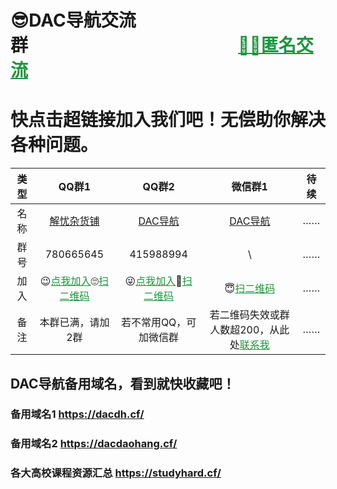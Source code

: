 # 😎DAC导航交流群&emsp;&emsp;&emsp;&emsp;&emsp;&emsp;&emsp;&emsp;&emsp;&emsp;&emsp;&emsp;<a href="https://chat.getloli.com/room/@DAC%E5%AF%BC%E8%88%AA%E7%9A%84%E5%8C%BF%E5%90%8D%E7%95%99%E8%A8%80%E6%9D%BF" target="_blank" style="color:#1d953f" >🐱‍👤匿名交流</a>
# 快点击超链接加入我们吧！无偿助你解决各种问题。

| 类型 | QQ群1 | QQ群2 | 微信群1 |待续|
|:---:|:----:|:----:|:----:|:---:|
| 名称 | <a href="https://jq.qq.com/?_wv=1027&k=liPvvBbz" target="_blank" >解忧杂货铺</a> | <a href="https://jq.qq.com/?_wv=1027&k=682ZHQTM" target="_blank" >DAC导航</a> | <a href="http://ys-n.ysepan.com/618551314/616077394/p7329742VHMLI7kpQROe69/%E5%BE%AE%E4%BF%A1%E7%BE%A4%EF%BC%88DAC%E5%AF%BC%E8%88%AA%EF%BC%89.png" target="_blank" >DAC导航</a> |……
| 群号 | 780665645 | 415988994 | \ |……|
| 加入 | 😉<a href="https://jq.qq.com/?_wv=1027&k=liPvvBbz" target="_blank" style="color:#1d953f" >点我加入</a>🙄<a href="http://ys-i.ysepan.com/618551314/616075551/q73296U4566LIkpQROec5/QQ%E7%BE%A41%EF%BC%88%E8%A7%A3%E5%BF%A7%E6%9D%82%E8%B4%A7%E9%93%BA%EF%BC%89.png" target="_blank" style="color:#1d953f" >扫二维码</a> | 😜<a href="https://jq.qq.com/?_wv=1027&k=682ZHQTM" target="_blank" style="color:#1d953f" >点我加入</a>🤪<a href="http://ys-i.ysepan.com/618551315/616075552/kpQROet34684T6482MNe4/QQ%E7%BE%A42%EF%BC%88DAC%E5%AF%BC%E8%88%AA%EF%BC%89.png" target="_blank" style="color:#1d953f" >扫二维码</a> | 😇<a href="http://ys-n.ysepan.com/618551314/616077394/p7329742VHMLI7kpQROe69/%E5%BE%AE%E4%BF%A1%E7%BE%A4%EF%BC%88DAC%E5%AF%BC%E8%88%AA%EF%BC%89.png" target="_blank" style="color:#1d953f" >扫二维码</a> |……|
| 备注 | 本群已满，请加2群 | 若不常用QQ，可加微信群 | 若二维码失效或群人数超200，从此处<a href="http://ys-d.ysepan.com/618551321/616076190/jrPTKfs4638326WITOLN4a/%E6%88%91%E7%9A%84%E5%BE%AE%E4%BF%A1.png" target="_blank" style="color:#1d953f" >联系我</a> |……|


## DAC导航备用域名，看到就快收藏吧！

### 备用域名1 https://dacdh.cf/
### 备用域名2 https://dacdaohang.cf/
### 各大高校课程资源汇总 <a href="https://studyhard.cf/" target="_blank" >https://studyhard.cf/</a>
